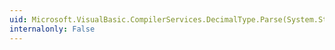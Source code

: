 ```yaml
---
uid: Microsoft.VisualBasic.CompilerServices.DecimalType.Parse(System.String,System.Globalization.NumberFormatInfo)
internalonly: False
---
```

